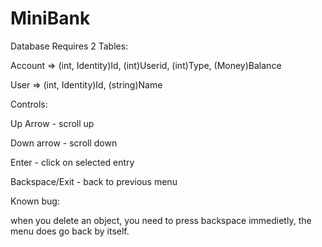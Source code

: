 # MiniBank
Database Requires 2 Tables:

Account => (int, Identity)Id, (int)Userid, (int)Type, (Money)Balance

User => (int, Identity)Id, (string)Name



Controls:

Up Arrow - scroll up

Down arrow - scroll down

Enter - click on selected entry

Backspace/Exit - back to previous menu



Known bug:

when you delete an object, you need to press backspace immedietly, the menu does go back by itself.

